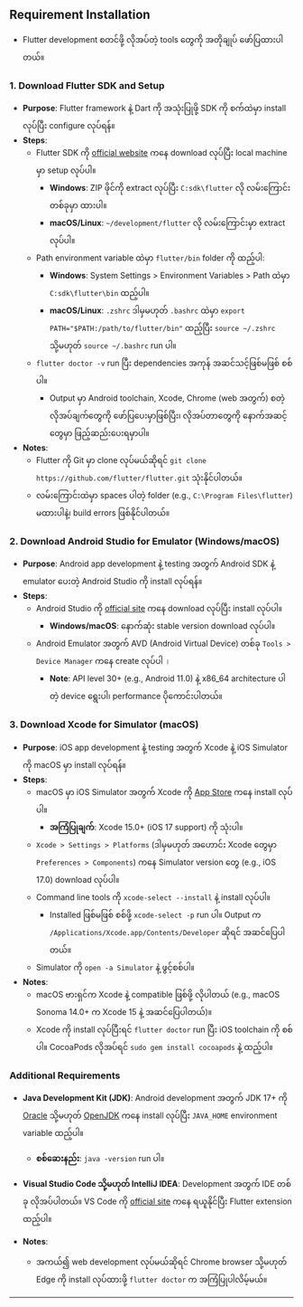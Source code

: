 ## Requirement Installation

- Flutter development စတင်ဖို့ လိုအပ်တဲ့ tools တွေကို အတိုချုပ် ဖော်ပြထားပါတယ်။

### 1. Download Flutter SDK and Setup

- **Purpose**: Flutter framework နဲ့ Dart ကို အသုံးပြုဖို့ SDK ကို စက်ထဲမှာ install လုပ်ပြီး configure လုပ်ရန်။
- **Steps**:
  - Flutter SDK ကို [official website](https://flutter.dev/docs/get-started/install) ကနေ download လုပ်ပြီး local machine မှာ setup လုပ်ပါ။
    - **Windows**: ZIP ဖိုင်ကို extract လုပ်ပြီး `C:sdk\flutter` လို လမ်းကြောင်းတစ်ခုမှာ ထားပါ။
    - **macOS/Linux**: `~/development/flutter` လို လမ်းကြောင်းမှာ extract လုပ်ပါ။
  - Path environment variable ထဲမှာ `flutter/bin` folder ကို ထည့်ပါ:
    - **Windows**: System Settings > Environment Variables > Path ထဲမှာ `C:sdk\flutter\bin` ထည့်ပါ။
    - **macOS/Linux**: `.zshrc` ဒါမှမဟုတ် `.bashrc` ထဲမှာ `export PATH="$PATH:/path/to/flutter/bin"` ထည့်ပြီး `source ~/.zshrc` သို့မဟုတ် `source ~/.bashrc` run ပါ။
  - `flutter doctor -v` run ပြီး dependencies အကုန် အဆင်သင့်ဖြစ်မဖြစ် စစ်ပါ။
    - Output မှာ Android toolchain, Xcode, Chrome (web အတွက်) စတဲ့ လိုအပ်ချက်တွေကို ဖော်ပြပေးမှာဖြစ်ပြီး၊ လိုအပ်တာတွေကို နောက်အဆင့်တွေမှာ ဖြည့်ဆည်းပေးရမှာပါ။
- **Notes**:
  - Flutter ကို Git မှာ clone လုပ်မယ်ဆိုရင် `git clone https://github.com/flutter/flutter.git` သုံးနိုင်ပါတယ်။
  - လမ်းကြောင်းထဲမှာ spaces ပါတဲ့ folder (e.g., `C:\Program Files\flutter`) မထားပါနဲ့၊ build errors ဖြစ်နိုင်ပါတယ်။

### 2. Download Android Studio for Emulator (Windows/macOS)

- **Purpose**: Android app development နဲ့ testing အတွက် Android SDK နဲ့ emulator ပေးတဲ့ Android Studio ကို install လုပ်ရန်။
- **Steps**:
  - Android Studio ကို [official site](https://developer.android.com/studio) ကနေ download လုပ်ပြီး install လုပ်ပါ။
    - **Windows/macOS**: နောက်ဆုံး stable version download လုပ်ပါ။
  - Android Emulator အတွက် AVD (Android Virtual Device) တစ်ခု `Tools > Device Manager` ကနေ create လုပ်ပါ ।
    - **Note**: API level 30+ (e.g., Android 11.0) နဲ့ x86_64 architecture ပါတဲ့ device ရွေးပါ၊ performance ပိုကောင်းပါတယ်။

### 3. Download Xcode for Simulator (macOS)

- **Purpose**: iOS app development နဲ့ testing အတွက် Xcode နဲ့ iOS Simulator ကို macOS မှာ install လုပ်ရန်။
- **Steps**:
  - macOS မှာ iOS Simulator အတွက် Xcode ကို [App Store](https://apps.apple.com/us/app/xcode/id497799835) ကနေ install လုပ်ပါ။
    - **အကြံပြုချက်**: Xcode 15.0+ (iOS 17 support) ကို သုံးပါ။
  - `Xcode > Settings > Platforms` (ဒါမှမဟုတ် အဟောင်း Xcode တွေမှာ `Preferences > Components`) ကနေ Simulator version တွေ (e.g., iOS 17.0) download လုပ်ပါ။
  - Command line tools ကို `xcode-select --install` နဲ့ install လုပ်ပါ။
    - Installed ဖြစ်မဖြစ် စစ်ဖို့ `xcode-select -p` run ပါ။ Output က `/Applications/Xcode.app/Contents/Developer` ဆိုရင် အဆင်ပြေပါတယ်။
  - Simulator ကို `open -a Simulator` နဲ့ ဖွင့်စစ်ပါ။
- **Notes**:
  - macOS ဗားရှင်က Xcode နဲ့ compatible ဖြစ်ဖို့ လိုပါတယ် (e.g., macOS Sonoma 14.0+ က Xcode 15 နဲ့ အဆင်ပြေပါတယ်)။
  - Xcode ကို install လုပ်ပြီးရင် `flutter doctor` run ပြီး iOS toolchain ကို စစ်ပါ။ CocoaPods လိုအပ်ရင် `sudo gem install cocoapods` နဲ့ ထည့်ပါ။

### Additional Requirements

- **Java Development Kit (JDK)**: Android development အတွက် JDK 17+ ကို [Oracle](https://www.oracle.com/java/technologies/javase-jdk17-downloads.html) သို့မဟုတ် [OpenJDK](https://openjdk.java.net/) ကနေ install လုပ်ပြီး `JAVA_HOME` environment variable ထည့်ပါ။
  - **စစ်ဆေးနည်း**: `java -version` run ပါ။
- **Visual Studio Code သို့မဟုတ် IntelliJ IDEA**: Development အတွက် IDE တစ်ခု လိုအပ်ပါတယ်။ VS Code ကို [official site](https://code.visualstudio.com/) ကနေ ရယူနိုင်ပြီး Flutter extension ထည့်ပါ။

- **Notes**:
  - အကယ်၍ web development လုပ်မယ်ဆိုရင် Chrome browser သို့မဟုတ် Edge ကို install လုပ်ထားဖို့ `flutter doctor` က အကြံပြုပါလိမ့်မယ်။

---
